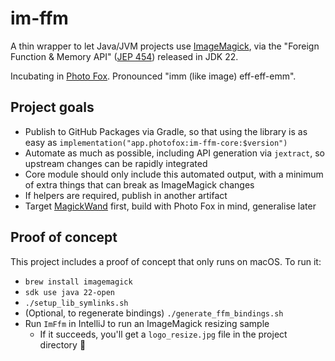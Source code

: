 # im-ffm

A thin wrapper to let Java/JVM projects use [ImageMagick](https://imagemagick.org/), via the
"Foreign Function & Memory API" ([JEP 454](https://openjdk.org/jeps/454)) released in JDK 22.

Incubating in [Photo Fox](https://github.com/lopcode/photo-fox). Pronounced "imm (like image) eff-eff-emm".

## Project goals

* Publish to GitHub Packages via Gradle, so that using the library is as easy as
`implementation("app.photofox:im-ffm-core:$version")`
* Automate as much as possible, including API generation via `jextract`, so upstream changes can be rapidly integrated
* Core module should only include this automated output, with a minimum of extra things that can break as ImageMagick
changes
* If helpers are required, publish in another artifact
* Target [MagickWand](https://imagemagick.org/script/magick-wand.php) first, build with Photo Fox in mind, generalise
later

## Proof of concept

This project includes a proof of concept that only runs on macOS. To run it:
* `brew install imagemagick`
* `sdk use java 22-open`
* `./setup_lib_symlinks.sh`
* (Optional, to regenerate bindings) `./generate_ffm_bindings.sh`
* Run `ImFfm` in IntelliJ to run an ImageMagick resizing sample
  * If it succeeds, you'll get a `logo_resize.jpg` file in the project directory 🎉
